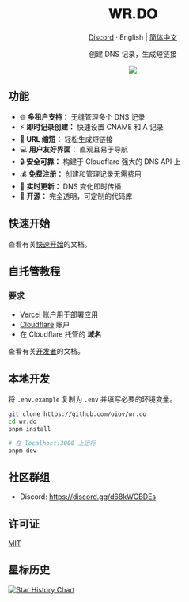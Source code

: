 <div align="center">
  <h1>𝐖𝐑.𝐃𝐎</h1>
  <p><a href="https://discord.gg/d68kWCBDEs">Discord</a> · English | <a href="/README-zh.md">简体中文</a></p>
  <p>创建 DNS 记录，生成短链接</p>
  <img src="https://f8dd841.webp.li/wrdo-og.png"/>
</div>

## 功能

- 🌐 **多租户支持：** 无缝管理多个 DNS 记录
- ⚡ **即时记录创建：** 快速设置 CNAME 和 A 记录
- 🔗 **URL 缩短：** 轻松生成短链接
- 💻 **用户友好界面：** 直观且易于导航
- 🔒 **安全可靠：** 构建于 Cloudflare 强大的 DNS API 上
- 💰 **免费注册：** 创建和管理记录无需费用
- 🔄 **实时更新：** DNS 变化即时传播
- 🚀 **开源：** 完全透明，可定制的代码库

## 快速开始

查看有关[快速开始](https://wr.do/docs/quick-start)的文档。

## 自托管教程

### 要求

- [Vercel](https://vercel.com) 账户用于部署应用
- [Cloudflare](https://dash.cloudflare.com/) 账户  
- 在 Cloudflare 托管的 **域名**

查看有关[开发者](https://wr.do/docs/developer)的文档。

## 本地开发

将 `.env.example` 复制为 `.env` 并填写必要的环境变量。

```bash
git clone https://github.com/oiov/wr.do
cd wr.do
pnpm install

# 在 localhost:3000 上运行
pnpm dev
```

## 社区群组

- Discord: https://discord.gg/d68kWCBDEs

## 许可证

[MIT](/LICENSE.md)

## 星标历史

[![Star History Chart](https://api.star-history.com/svg?repos=oiov/wr.do&type=Date)](https://star-history.com/#oiov/wr.do&Date)